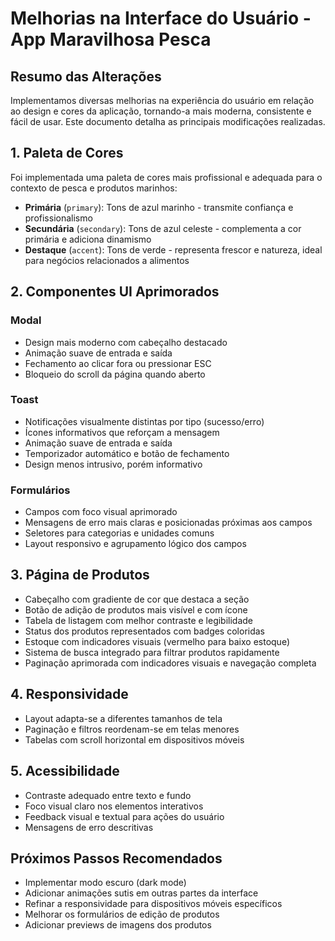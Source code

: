 # Melhorias na Interface do Usuário - App Maravilhosa Pesca

## Resumo das Alterações

Implementamos diversas melhorias na experiência do usuário em relação ao design e cores da aplicação, tornando-a mais moderna, consistente e fácil de usar. Este documento detalha as principais modificações realizadas.

## 1. Paleta de Cores

Foi implementada uma paleta de cores mais profissional e adequada para o contexto de pesca e produtos marinhos:

- **Primária** (`primary`): Tons de azul marinho - transmite confiança e profissionalismo
- **Secundária** (`secondary`): Tons de azul celeste - complementa a cor primária e adiciona dinamismo
- **Destaque** (`accent`): Tons de verde - representa frescor e natureza, ideal para negócios relacionados a alimentos

## 2. Componentes UI Aprimorados

### Modal

- Design mais moderno com cabeçalho destacado
- Animação suave de entrada e saída
- Fechamento ao clicar fora ou pressionar ESC
- Bloqueio do scroll da página quando aberto

### Toast

- Notificações visualmente distintas por tipo (sucesso/erro)
- Ícones informativos que reforçam a mensagem
- Animação suave de entrada e saída
- Temporizador automático e botão de fechamento
- Design menos intrusivo, porém informativo

### Formulários

- Campos com foco visual aprimorado
- Mensagens de erro mais claras e posicionadas próximas aos campos
- Seletores para categorias e unidades comuns
- Layout responsivo e agrupamento lógico dos campos

## 3. Página de Produtos

- Cabeçalho com gradiente de cor que destaca a seção
- Botão de adição de produtos mais visível e com ícone
- Tabela de listagem com melhor contraste e legibilidade
- Status dos produtos representados com badges coloridas
- Estoque com indicadores visuais (vermelho para baixo estoque)
- Sistema de busca integrado para filtrar produtos rapidamente
- Paginação aprimorada com indicadores visuais e navegação completa

## 4. Responsividade

- Layout adapta-se a diferentes tamanhos de tela
- Paginação e filtros reordenam-se em telas menores
- Tabelas com scroll horizontal em dispositivos móveis

## 5. Acessibilidade

- Contraste adequado entre texto e fundo
- Foco visual claro nos elementos interativos
- Feedback visual e textual para ações do usuário
- Mensagens de erro descritivas

## Próximos Passos Recomendados

- Implementar modo escuro (dark mode)
- Adicionar animações sutis em outras partes da interface
- Refinar a responsividade para dispositivos móveis específicos
- Melhorar os formulários de edição de produtos
- Adicionar previews de imagens dos produtos
